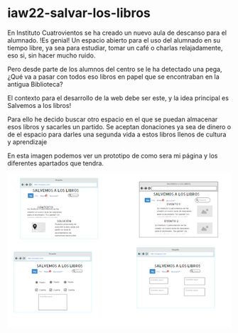 # iaw22-salvar-los-libros

En Instituto Cuatrovientos se ha creado un nuevo aula de descanso para el alumnado. !Es genial! Un espacio abierto para el uso del alumnado en su tiempo libre, ya sea para estudiar, tomar un café o charlas relajadamente, eso si, sin hacer mucho ruido.

Pero desde parte de los alumnos del centro se le ha detectado una pega, ¿Qué va a pasar con todos eso libros en papel que se encontraban en la antigua Biblioteca?

El contexto para el desarrollo de la web debe ser este, y la idea principal es Salvemos a los libros!

Para ello he decido buscar otro espacio en el que se puedan almacenar esos libros y sacarles un partido. Se aceptan donaciones ya sea de dinero o de el espacio para darles una segunda vida a estos libros llenos de cultura y aprendizaje

En esta imagen podemos ver un prototipo de como sera mi página y los diferentes apartados que tendra.


![Alt text](/assets/img/Captura.png "Moqups")

